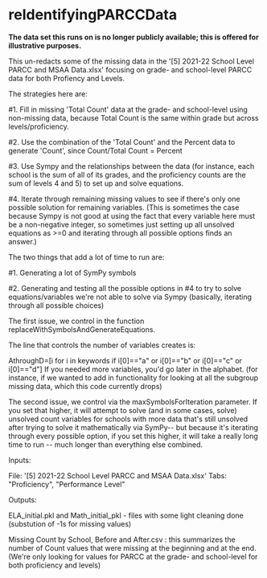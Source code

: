 # reIdentifyingPARCCData


**The data set this runs on is no longer publicly available; this is offered for illustrative purposes.**

This un-redacts some of the missing data in the '[5] 2021-22 School Level PARCC and MSAA Data.xlsx' focusing on grade- and school-level PARCC data for both Profiency and Levels. 

The strategies here are:

  #1. Fill in missing 'Total Count' data at the grade- and school-level using non-missing data, because Total Count is the same within grade but across levels/proficiency.
  
  #2. Use the combination of the 'Total Count' and the Percent data to generate 'Count', since Count/Total Count = Percent
  
  #3. Use Sympy and the relationships between the data (for instance, each school is the sum of all of its grades, and the proficiency counts are the sum of levels 4 and 5) to set up and solve equations.
  
  #4. Iterate through remaining missing values to see if there's only one possible solution for remaining variables. (This is sometimes the case because Sympy is not good at using the fact that every variable here must be a non-negative integer, so sometimes just setting up all unsolved equations as >=0 and iterating through all possible options finds an answer.)
  
The two things that add a lot of time to run are:

  #1. Generating a lot of SymPy symbols
  
  #2. Generating and testing all the possible options in #4 to try to solve equations/variables we're not able to solve via Sympy (basically, iterating through all possible choices)
    
The first issue, we control in the function replaceWithSymbolsAndGenerateEquations.

The line that controls the number of variables creates is:

AthroughD=[i for i in keywords if i[0]=="a" or i[0]=="b" or i[0]=="c" or i[0]=="d"]
If you needed more variables, you'd go later in the alphabet. (for instance, if we wanted to add in functionality for looking at all the subgroup missing data, which this code currently drops)

    
The second issue, we control via the maxSymbolsForIteration parameter. If you set that higher, it will attempt to solve (and in some cases, solve) unsolved count variables for schools with more data that's still unsolved after trying to solve it mathematically via
SymPy-- but because it's iterating through every possible option, if you set this higher, it will take a really long time to run -- much longer than everything else combined.

Inputs:

File: '[5] 2021-22 School Level PARCC and MSAA Data.xlsx'
Tabs: "Proficiency", "Performance Level"

Outputs:

ELA_initial.pkl and Math_initial_pkl - files with some light cleaning done (substution of -1s for missing values)

Missing Count by School, Before and After.csv : this summarizes the number of Count values that were missing at the beginning and at the end. (We're only looking for values for PARCC at the grade- and school-level for both proficiency and levels)
